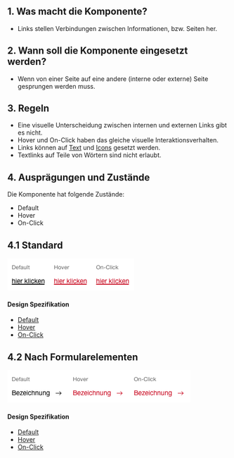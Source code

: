 ## 1. Was macht die Komponente?
* Links stellen Verbindungen zwischen Informationen, bzw. Seiten her.


## 2. Wann soll die Komponente eingesetzt werden?
* Wenn von einer Seite auf eine andere (interne oder externe) Seite gesprungen werden muss.


## 3. Regeln
* Eine visuelle Unterscheidung zwischen internen und externen Links gibt es nicht.
* Hover und On-Click haben das gleiche visuelle Interaktionsverhalten.
* Links können auf [Text](https://digital.sbb.ch/de/webapps/basics/text) und [Icons](https://digital.sbb.ch/de/webapps/basics/icon) gesetzt werden.
* Textlinks auf Teile von Wörtern sind nicht erlaubt.


## 4. Ausprägungen und Zustände 
Die Komponente hat folgende Zustände:
* Default
* Hover
* On-Click

## 4.1 Standard
![Darstellung der Komponente Link in der Standard Ausprägung](https://raw.githubusercontent.com/sbb-design-systems/design-system-webapp-documentation/master/documentation/components/link/images/link_copy.png 'class: image')

#### Design Spezifikation
* [Default](https://sbb.invisionapp.com/d/main#/console/17140415/355318460/inspect)
* [Hover](https://sbb.invisionapp.com/d/main#/console/17140415/355318461/inspect)
* [On-Click](https://sbb.invisionapp.com/d/main#/console/17140415/355318462/inspect)

## 4.2 Nach Formularelementen
![Darstellung der Komponente Link in Formularen](https://raw.githubusercontent.com/sbb-design-systems/design-system-webapp-documentation/master/documentation/components/link/images/link_form.png 'class: image')

#### Design Spezifikation
* [Default](https://sbb.invisionapp.com/d/main#/console/17140415/355318463/inspect)
* [Hover](https://sbb.invisionapp.com/d/main#/console/17140415/355318464/inspect)
* [On-Click](https://sbb.invisionapp.com/d/main#/console/17140415/355318465/inspect)

